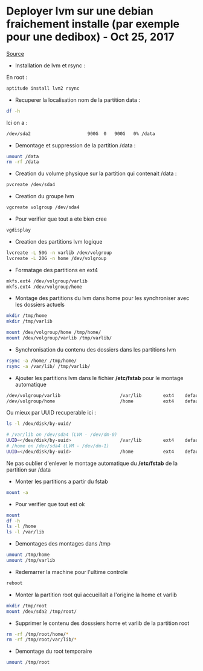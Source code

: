 # Deployer lvm sur une debian fraichement installe (par exemple pour une dedibox) - Oct 25, 2017

[Source](http://tutos.tangui.eu.org/2017/10/25/deployer-lvm-debian/)

* Installation de lvm et rsync :

En root :

```bash
aptitude install lvm2 rsync
```

* Recuperer la localisation nom de la partition data :

```bash
df -h
```

Ici on a :

```bash
/dev/sda2                     900G  0   900G   0% /data
```

* Demontage et suppression de la partition /data :

```bash
umount /data
rm -rf /data
```

* Creation du volume physique sur la partition qui contenait /data :

```bash
pvcreate /dev/sda4
```

* Creation du groupe lvm

```bash
vgcreate volgroup /dev/sda4
```

* Pour verifier que tout a ete bien cree

```bash
vgdisplay
```

* Creation des partitions lvm logique

```bash
lvcreate -L 50G -n varlib /dev/volgroup
lvcreate -L 20G -n home /dev/volgroup
```

* Formatage des partitions en ext4

```bash
mkfs.ext4 /dev/volgroup/varlib
mkfs.ext4 /dev/volgroup/home
```

* Montage des partitions du lvm dans home pour les synchroniser avec les dossiers actuels

```bash
mkdir /tmp/home
mkdir /tmp/varlib

mount /dev/volgroup/home /tmp/home/
mount /dev/volgroup/varlib /tmp/varlib/
```

* Synchronisation du contenu des dossiers dans les partitions lvm

```bash
rsync -a /home/ /tmp/home/
rsync -a /var/lib/ /tmp/varlib/
```

* Ajouter les partitions lvm dans le fichier **/etc/fstab** pour le montage automatique

```bash
/dev/volgroup/varlib                      /var/lib        ext4    defaults        0       2
/dev/volgroup/home                        /home           ext4    defaults        0       2
```

Ou mieux par UUID recuperable ici :

```bash
ls -l /dev/disk/by-uuid/
```

```bash
# /var/lib on /dev/sda4 (LVM - /dev/dm-0)
UUID=</dev/disk/by-uuid>                  /var/lib        ext4    defaults        0       2
# /home on /dev/sda4 (LVM - /dev/dm-1)
UUID=</dev/disk/by-uuid>                  /home           ext4    defaults        0       2
```

Ne pas oublier d'enlever le montage automatique du **/etc/fstab** de la partition sur /data

* Monter les partitions a partir du fstab

```bash
mount -a
```

* Pour verifier que tout est ok

```bash
mount
df -h
ls -l /home
ls -l /var/lib
```

* Demontages des montages dans /tmp

```bash
umount /tmp/home
umount /tmp/varlib
```

* Redemarrer la machine pour l'ultime controle

```bash
reboot
```

* Monter la partition root qui accueillait a l'origine la home et varlib

```bash
mkdir /tmp/root
mount /dev/sda2 /tmp/root/
```

* Supprimer le contenu des dosssiers home et varlib de la partition root

```bash
rm -rf /tmp/root/home/*
rm -rf /tmp/root/var/lib/*
```

* Demontage du root temporaire

```bash
umount /tmp/root
```
